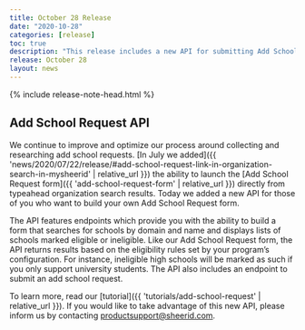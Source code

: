 ```yaml
---
title: October 28 Release
date: "2020-10-28"
categories: [release]
toc: true
description: "This release includes a new API for submitting Add School requests."
release: October 28
layout: news
---
```


{% include release-note-head.html %}


## Add School Request API


We continue to improve and optimize our process around collecting and researching add school requests. [In July we added]({{ 'news/2020/07/22/release/#add-school-request-link-in-organization-search-in-mysheerid' | relative_url }}) the ability to launch the [Add School Request form]({{ 'add-school-request-form' | relative_url }}) directly from typeahead organization search results. Today we added a new API  for those of you who want to build your own Add School Request form. 

The API features endpoints which provide you with the ability to build a form that searches for schools by domain and name and displays lists of schools marked eligible or ineligible. Like our Add School Request form, the API returns results based on the eligibility rules set by your program’s configuration. For instance, ineligible high schools will be marked as such if you only support university students. The API also includes an endpoint to submit an add school request. 

To learn more, read our [tutorial]({{ 'tutorials/add-school-request' | relative_url }}). If you would like to take advantage of this new API, please inform us by contacting [productsupport@sheerid.com](mailto:productsupport@sheerid.com).